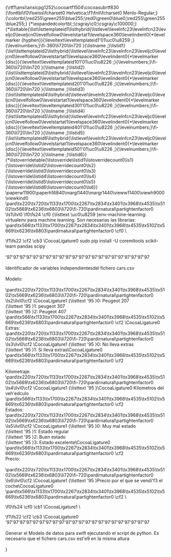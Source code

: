 {\rtf1\ansi\ansicpg1252\cocoartf1504\cocoasubrtf830
{\fonttbl\f0\fswiss\fcharset0 Helvetica;\f1\fnil\fcharset0 Menlo-Regular;}
{\colortbl;\red255\green255\blue255;\red0\green0\blue0;\red255\green255\blue255;}
{\*\expandedcolortbl;;\csgray\c0;\csgray\c100000;}
{\*\listtable{\list\listtemplateid1\listhybrid{\listlevel\levelnfc23\levelnfcn23\leveljc0\leveljcn0\levelfollow0\levelstartat1\levelspace360\levelindent0{\*\levelmarker \{hyphen\}}{\leveltext\leveltemplateid1\'01\uc0\u8259 ;}{\levelnumbers;}\fi-360\li720\lin720 }{\listname ;}\listid1}
{\list\listtemplateid2\listhybrid{\listlevel\levelnfc23\levelnfcn23\leveljc0\leveljcn0\levelfollow0\levelstartat1\levelspace360\levelindent0{\*\levelmarker \{disc\}}{\leveltext\leveltemplateid101\'01\uc0\u8226 ;}{\levelnumbers;}\fi-360\li720\lin720 }{\listname ;}\listid2}
{\list\listtemplateid3\listhybrid{\listlevel\levelnfc23\levelnfcn23\leveljc0\leveljcn0\levelfollow0\levelstartat1\levelspace360\levelindent0{\*\levelmarker \{disc\}}{\leveltext\leveltemplateid201\'01\uc0\u8226 ;}{\levelnumbers;}\fi-360\li720\lin720 }{\listname ;}\listid3}
{\list\listtemplateid4\listhybrid{\listlevel\levelnfc23\levelnfcn23\leveljc0\leveljcn0\levelfollow0\levelstartat1\levelspace360\levelindent0{\*\levelmarker \{disc\}}{\leveltext\leveltemplateid301\'01\uc0\u8226 ;}{\levelnumbers;}\fi-360\li720\lin720 }{\listname ;}\listid4}
{\list\listtemplateid5\listhybrid{\listlevel\levelnfc23\levelnfcn23\leveljc0\leveljcn0\levelfollow0\levelstartat1\levelspace360\levelindent0{\*\levelmarker \{disc\}}{\leveltext\leveltemplateid401\'01\uc0\u8226 ;}{\levelnumbers;}\fi-360\li720\lin720 }{\listname ;}\listid5}
{\list\listtemplateid6\listhybrid{\listlevel\levelnfc23\levelnfcn23\leveljc0\leveljcn0\levelfollow0\levelstartat1\levelspace360\levelindent0{\*\levelmarker \{disc\}}{\leveltext\leveltemplateid501\'01\uc0\u8226 ;}{\levelnumbers;}\fi-360\li720\lin720 }{\listname ;}\listid6}}
{\*\listoverridetable{\listoverride\listid1\listoverridecount0\ls1}{\listoverride\listid2\listoverridecount0\ls2}{\listoverride\listid3\listoverridecount0\ls3}{\listoverride\listid4\listoverridecount0\ls4}{\listoverride\listid5\listoverridecount0\ls5}{\listoverride\listid6\listoverridecount0\ls6}}
\paperw11900\paperh16840\margl1440\margr1440\vieww11400\viewh9000\viewkind0
\pard\tx220\tx720\tx1133\tx1700\tx2267\tx2834\tx3401\tx3968\tx4535\tx5102\tx5669\tx6236\tx6803\li720\fi-720\pardirnatural\partightenfactor0
\ls1\ilvl0
\f0\fs24 \cf0 {\listtext	\uc0\u8259 	}env-machine-learning: virtualenv para machine learning. Son necesarias las librarias:\
\pard\tx566\tx1133\tx1700\tx2267\tx2834\tx3401\tx3968\tx4535\tx5102\tx5669\tx6236\tx6803\pardirnatural\partightenfactor0
\cf0 				\
				
\f1\fs22 \cf2 \cb3 \CocoaLigature0 sudo pip install -U coremltools scikit-learn pandas scipy\
\
\'97\'97\'97\'97\'97\'97\'97\'97\'97\'97\'97\'97\'97\'97\'97\'97\'97\'97\'97\'97\'97\'97\
\
Identificador de variables independientesdel fichero cars.csv\
\
Modelo:\
\
\pard\tx220\tx720\tx1133\tx1700\tx2267\tx2834\tx3401\tx3968\tx4535\tx5102\tx5669\tx6236\tx6803\li720\fi-720\pardirnatural\partightenfactor0
\ls2\ilvl0\cf2 \CocoaLigature1 {\listtext	\'95	}0: Peugeot 207\
{\listtext	\'95	}1: peugeot 307\
{\listtext	\'95	}2: Peugeot 407\
\pard\tx566\tx1133\tx1700\tx2267\tx2834\tx3401\tx3968\tx4535\tx5102\tx5669\tx6236\tx6803\pardirnatural\partightenfactor0
\cf2 \CocoaLigature0 \
Extras:\
\pard\tx220\tx720\tx1133\tx1700\tx2267\tx2834\tx3401\tx3968\tx4535\tx5102\tx5669\tx6236\tx6803\li720\fi-720\pardirnatural\partightenfactor0
\ls3\ilvl0\cf2 \CocoaLigature1 {\listtext	\'95	}0: No lleva extras\
{\listtext	\'95	}1: Si lleva extras\CocoaLigature0 \
\pard\tx566\tx1133\tx1700\tx2267\tx2834\tx3401\tx3968\tx4535\tx5102\tx5669\tx6236\tx6803\pardirnatural\partightenfactor0
\cf2 \
\
Kilometraje:\
\pard\tx220\tx720\tx1133\tx1700\tx2267\tx2834\tx3401\tx3968\tx4535\tx5102\tx5669\tx6236\tx6803\li720\fi-720\pardirnatural\partightenfactor0
\ls4\ilvl0\cf2 \CocoaLigature1 {\listtext	\'95	}\CocoaLigature0 Kilometros del veh\'edculo \
\pard\tx566\tx1133\tx1700\tx2267\tx2834\tx3401\tx3968\tx4535\tx5102\tx5669\tx6236\tx6803\pardirnatural\partightenfactor0
\cf2 \
Estados:\
\pard\tx220\tx720\tx1133\tx1700\tx2267\tx2834\tx3401\tx3968\tx4535\tx5102\tx5669\tx6236\tx6803\li720\fi-720\pardirnatural\partightenfactor0
\ls5\ilvl0\cf2 \CocoaLigature1 {\listtext	\'95	}0: Muy mal estado\
{\listtext	\'95	}1: Estado regular\
{\listtext	\'95	}2: Buen estado\
{\listtext	\'95	}3: Estado excelente\CocoaLigature0 \
\pard\tx566\tx1133\tx1700\tx2267\tx2834\tx3401\tx3968\tx4535\tx5102\tx5669\tx6236\tx6803\pardirnatural\partightenfactor0
\cf2 \
Precio:\
\
\pard\tx220\tx720\tx1133\tx1700\tx2267\tx2834\tx3401\tx3968\tx4535\tx5102\tx5669\tx6236\tx6803\li720\fi-720\pardirnatural\partightenfactor0
\ls6\ilvl0\cf2 \CocoaLigature1 {\listtext	\'95	}Precio por el que se vendi\'f3 el coche\CocoaLigature0 \
\pard\tx566\tx1133\tx1700\tx2267\tx2834\tx3401\tx3968\tx4535\tx5102\tx5669\tx6236\tx6803\pardirnatural\partightenfactor0
\cf2 \

\f0\fs24 \cf0 \cb1 \CocoaLigature1 \

\f1\fs22 \cf2 \cb3 \CocoaLigature0 \'97\'97\'97\'97\'97\'97\'97\'97\'97\'97\'97\'97\'97\'97\'97\'97\'97\'97\'97\'97\'97\'97\
\
Generar el Modelo de datos para swift ejecutando el script de python. Es necesario que el fichero cars.csv est\'e9 en la misma altura\
\
}